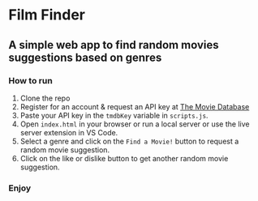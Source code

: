 # Film Finder

## A simple web app to find random movies suggestions based on genres

### How to run

1. Clone the repo
2. Register for an account & request an API key at [The Movie Database](https://www.themoviedb.org/)
3. Paste your API key in the `tmdbKey` variable in `scripts.js`.
4. Open `index.html` in your browser or run a local server or use the live server extension in VS Code.
5. Select a genre and click on the `Find a Movie!` button to request a random movie suggestion.
6. Click on the like or dislike button to get another random movie suggestion.

### Enjoy
